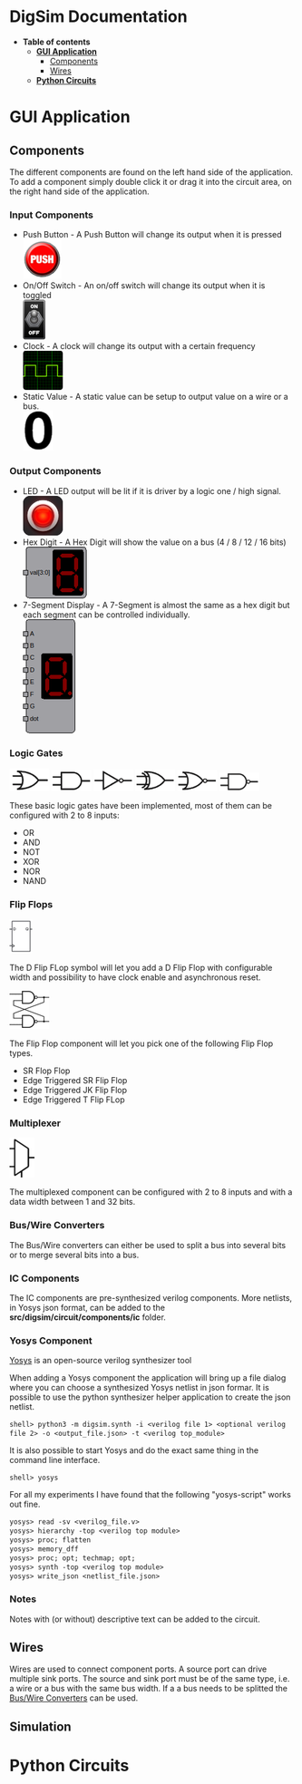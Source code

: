 # DigSim Documentation

* **Table of contents**
  * **[GUI Application](#gui-application)**
    * [Components](#components)
    * [Wires](#wires)
  * **[Python Circuits](#python-circuits)**

# GUI Application

## Components

The different components are found on the left hand side of the application. 
To add a component simply double click it or drag it into the circuit area, on the right hand side of the application.

### Input Components

 * Push Button - A Push Button will change its output when it is pressed
   <br/><img alt="Button" src="../src/digsim/app/gui_objects/images/PB.png"/> 
 * On/Off Switch - An on/off switch will change its output when it is toggled
   <br/><img alt="Switch" src="../src/digsim/app/gui_objects/images/Switch_ON.png"/>
 * Clock - A clock will change its output with a certain frequency
   <br/><img alt="Clock" src="../src/digsim/app/gui_objects/images/Clock.png"/>
 * Static Value - A static value can be setup to output value on a wire or a bus.
   <br/><img alt="Static Value" src="../src/digsim/app/gui_objects/images/ZERO.png"/>

### Output Components

* LED - A LED output will be lit if it is driver by a logic one / high signal.
  <br/><img alt="LED" src="../src/digsim/app/gui_objects/images/LED_ON.png"/>
* Hex Digit - A Hex Digit will show the value on a bus (4 / 8 / 12 / 16 bits)
  <br/><img alt="HexDigit" src="images/HexDigit.png"/>
* 7-Segment Display - A 7-Segment is almost the same as a hex digit but each segment can be controlled individually. 
  <br/><img alt="7-Segment" src="images/SevenSegment.png"/>

### Logic Gates

<p float="left">
<img alt="OR" src="../src/digsim/app/gui_objects/images/OR.png"/>
<img alt="AND" src="../src/digsim/app/gui_objects/images/AND.png"/>
<img alt="NOT" src="../src/digsim/app/gui_objects/images/NOT.png"/>
<img alt="XOR" src="../src/digsim/app/gui_objects/images/XOR.png"/>
<img alt="NOR" src="../src/digsim/app/gui_objects/images/NOR.png"/>
<img alt="NAND" src="../src/digsim/app/gui_objects/images/NAND.png"/>
<p/>

These basic logic gates have been implemented, most of them can be configured with 2 to 8 inputs:
  * OR
  * AND
  * NOT
  * XOR
  * NOR
  * NAND
 
### Flip Flops

<p float="left">
<img alt="DFF" src="../src/digsim/app/gui_objects/images/DFF.png"/>
</p>

The D Flip FLop symbol will let you add a D Flip Flop with configurable width and possibility to have clock enable and asynchronous reset.

<p float="left">
<img alt="FlipFLop" src="../src/digsim/app/gui_objects/images/FlipFlop.png"/>
</p>

The Flip Flop component will let you pick one of the following Flip Flop types.

  * SR Flop Flop
  * Edge Triggered SR Flip Flop
  * Edge Triggered JK Flip Flop
  * Edge Triggered T Flip FLop

### Multiplexer

<p float="left">
<img alt="Multiplexer" src="../src/digsim/app/gui_objects/images/MUX.png"/>
</p>

The multiplexed component can be configured with 2 to 8 inputs and with a data width between 1 and 32 bits.

### Bus/Wire Converters

The Bus/Wire converters can either be used to split a bus into several bits or to merge several bits into a bus.

### IC Components

The IC components are pre-synthesized verilog components. More netlists, in Yosys json format,
can be added to the **src/digsim/circuit/components/ic** folder.

### Yosys Component

[Yosys](https://github.com/YosysHQ/yosys) is an open-source verilog synthesizer tool 

When adding a Yosys component the application will bring up a file dialog where you can choose a synthesized Yosys netlist in json formar.
It is possible to use the python synthesizer helper application to create the json netlist.  
```
shell> python3 -m digsim.synth -i <verilog file 1> <optional verilog file 2> -o <output_file.json> -t <verilog top_module>
```

It is also possible to start Yosys and do the exact same thing in the command line interface.

```
shell> yosys
```

For all my experiments I have found that the following "yosys-script" works out fine. 

```
yosys> read -sv <verilog_file.v>
yosys> hierarchy -top <verilog top module>
yosys> proc; flatten
yosys> memory_dff
yosys> proc; opt; techmap; opt;
yosys> synth -top <verilog top module>
yosys> write_json <netlist_file.json>
```

### Notes

Notes with (or without) descriptive text can be added to the circuit.

## Wires

Wires are used to connect component ports. A source port can drive multiple sink ports. The source and sink port must be of the same type, i.e. a wire or a bus with the same bus width. If a a bus needs to be splitted the [Bus/Wire Converters](#buswire-converters) can be used.    

## Simulation

# Python Circuits

